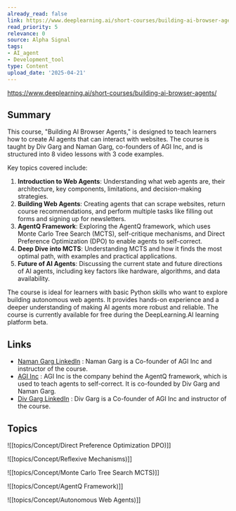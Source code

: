 ```yaml
---
already_read: false
link: https://www.deeplearning.ai/short-courses/building-ai-browser-agents/
read_priority: 5
relevance: 0
source: Alpha Signal
tags:
- AI_agent
- Development_tool
type: Content
upload_date: '2025-04-21'
---
```


https://www.deeplearning.ai/short-courses/building-ai-browser-agents/
## Summary

This course, "Building AI Browser Agents," is designed to teach learners how to create AI agents that can interact with websites. The course is taught by Div Garg and Naman Garg, co-founders of AGI Inc, and is structured into 8 video lessons with 3 code examples.

Key topics covered include:

1. **Introduction to Web Agents**: Understanding what web agents are, their architecture, key components, limitations, and decision-making strategies.
2. **Building Web Agents**: Creating agents that can scrape websites, return course recommendations, and perform multiple tasks like filling out forms and signing up for newsletters.
3. **AgentQ Framework**: Exploring the AgentQ framework, which uses Monte Carlo Tree Search (MCTS), self-critique mechanisms, and Direct Preference Optimization (DPO) to enable agents to self-correct.
4. **Deep Dive into MCTS**: Understanding MCTS and how it finds the most optimal path, with examples and practical applications.
5. **Future of AI Agents**: Discussing the current state and future directions of AI agents, including key factors like hardware, algorithms, and data availability.

The course is ideal for learners with basic Python skills who want to explore building autonomous web agents. It provides hands-on experience and a deeper understanding of making AI agents more robust and reliable. The course is currently available for free during the DeepLearning.AI learning platform beta.
## Links

- [Naman Garg LinkedIn](https://www.linkedin.com/in/namangarg20/) : Naman Garg is a Co-founder of AGI Inc and instructor of the course.
- [AGI Inc](https://theagi.company/) : AGI Inc is the company behind the AgentQ framework, which is used to teach agents to self-correct. It is co-founded by Div Garg and Naman Garg.
- [Div Garg LinkedIn](https://www.linkedin.com/in/div99/) : Div Garg is a Co-founder of AGI Inc and instructor of the course.

## Topics

![[topics/Concept/Direct Preference Optimization DPO)]]

![[topics/Concept/Reflexive Mechanisms)]]

![[topics/Concept/Monte Carlo Tree Search MCTS)]]

![[topics/Concept/AgentQ Framework)]]

![[topics/Concept/Autonomous Web Agents)]]